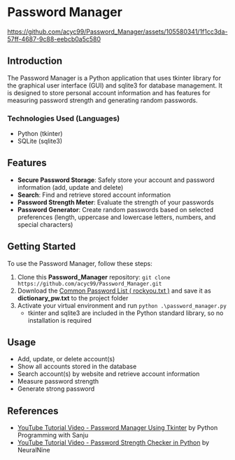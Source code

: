 # Password Manager 

https://github.com/acyc99/Password_Manager/assets/105580341/1f1cc3da-57ff-4687-9c88-eebcb0a5c580

## Introduction 
The Password Manager is a Python application that uses tkinter library for the graphical user interface (GUI) and sqlite3 for database management. It is designed to store personal account information and has features for measuring password strength and generating random passwords. 

### Technologies Used (Languages)  
* Python (tkinter)
* SQLite (sqlite3)

## Features 
* **Secure Password Storage**: Safely store your account and password information (add, update and delete)
* **Search**: Find and retrieve stored account information 
* **Password Strength Meter**: Evaluate the strength of your passwords 
* **Password Generator**: Create random passwords based on selected preferences (length, uppercase and lowercase letters, numbers, and special characters)

## Getting Started 
To use the Password Manager, follow these steps: 
1. Clone this **Password_Manager** repository: `git clone https://github.com/acyc99/Password_Manager.git`
2. Download the [Common Password List ( rockyou.txt )](https://www.kaggle.com/datasets/wjburns/common-password-list-rockyoutxt) and save it as **dictionary_pw.txt** to the project folder
3. Activate your virtual environment and run `python .\password_manager.py`
    * tkinter and sqlite3 are included in the Python standard library, so no installation is required

## Usage 
* Add, update, or delete account(s)
* Show all accounts stored in the database 
* Search account(s) by website and retrieve account information 
* Measure password strength 
* Generate strong password 

## References 
- [YouTube Tutorial Video -  Password Manager Using Tkinter](https://youtu.be/dEi_MCfhw5o?si=OYXwYRhrjiaIecWP) by Python Programming with Sanju 
- [YouTube Tutorial Video - Password Strength Checker in Python](https://youtu.be/iJ01q-sRJAw?si=6IOf3ThLTpTx7Mxs) by NeuralNine 
